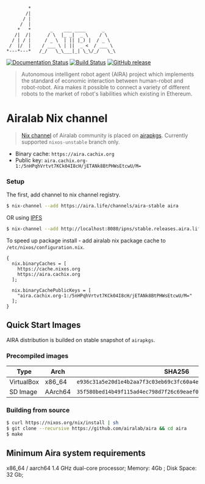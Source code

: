 
            *
           /|
          / |
         /  |
        *   *       _    ___ ____      _    
       /|  /|      / \  |_ _|  _ \    / \   
      / | / |     / _ \  | || |_) |  / _ \  
     /  |/  |    / ___ \ | ||  _ <  / ___ \ 
    *---*---*   /_/   \_\___|_| \_\/_/   \_\


[![Documentation Status](https://readthedocs.org/projects/aira/badge/?version=latest)](https://aira.readthedocs.io/en/latest/?badge=latest)
[![Build Status](https://travis-ci.org/airalab/aira.svg?branch=master)](https://travis-ci.org/airalab/aira)
[![GitHub release](https://img.shields.io/github/release/airalab/aira/all.svg)](https://github.com/airalab/aira/releases)

> Autonomous intelligent robot agent (AIRA) project which implements the standard of economic interaction between human-robot and robot-robot. Aira makes it possible to connect a variety of different robots to the market of robot's liabilities which existing in Ethereum.

Airalab Nix channel
===================

> [Nix channel](https://nixos.org/nix/manual/#sec-channels) of Airalab community is placed on [airapkgs](https://github.com/airalab/airapkgs). Currently supported `nixos-unstable` branch only.

- Binary cache: `https://aira.cachix.org`
- Public key: `aira.cachix.org-1:/5nHPqhVrtvt7KCk04I8cH/jETANk8BtPHWsEtcwU/M=`

### Setup

The first, add channel to nix channel registry.

```bash
$ nix-channel --add https://aira.life/channels/aira-stable aira
```

OR using [IPFS](https://ipfs.io)

```bash
$ nix-channel --add http://localhost:8080/ipns/stable.releases.aira.life aira
```

To speed up package install - add airalab nix package cache to `/etc/nixos/configuration.nix`.

```
{
  nix.binaryCaches = [
    https://cache.nixos.org
    https://aira.cachix.org
  ];

  nix.binaryCachePublicKeys = [
    "aira.cachix.org-1:/5nHPqhVrtvt7KCk04I8cH/jETANk8BtPHWsEtcwU/M="
  ];
}
```

Quick Start Images
------------------

AIRA distribution is builded on stable snapshot of `airapkgs`.

### Precompiled images

| Type       | Arch   | SHA256                                                             | Link |
|------------|--------|--------------------------------------------------------------------|-----------------------------------------------------------------------------------------|
| VirtualBox | x86_64 | `e936c31a5e20d1e4b2aa7f3c03eb69c3fc60a4e80d3de3772badbd5f612c647e` | [Download](https://releases.aira.life/channels/aira/unstable/862-aira-unstable/nixos-20.03pre-git-x86_64-linux.ova) |
| SD Image   | AArch64 | `35f580bed14b49f115ad4ec798d7f26c69eaef05a7371f5bd7ec323452ce549b` | [Download](https://releases.aira.life/channels/aira/unstable/862-aira-unstable/nixos-sd-image-20.03pre-git-aarch64-linux.img) |

### Building from source

```bash
$ curl https://nixos.org/nix/install | sh
$ git clone --recursive https://github.com/airalab/aira && cd aira
$ make
```

Minimum Aira system requirements
------------------
x86_64 / aarch64 1.4 GHz dual-core processor; Memory: 4Gb ; Disk Space: 32 Gb; 
